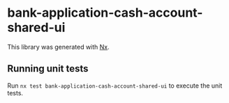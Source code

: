 # bank-application-cash-account-shared-ui

This library was generated with [Nx](https://nx.dev).

## Running unit tests

Run `nx test bank-application-cash-account-shared-ui` to execute the unit tests.

